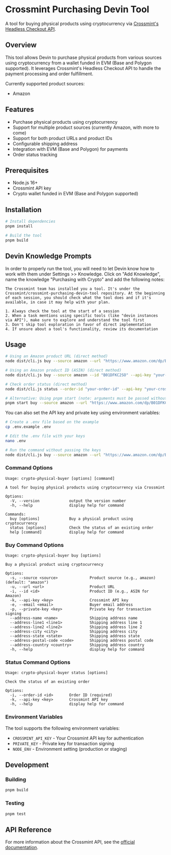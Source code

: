 # Crossmint Purchasing Devin Tool

A tool for buying physical products using cryptocurrency via [Crossmint's Headless Checkout API](https://docs.crossmint.com/nft-checkout/headless/guides/physical-good-purchases).

## Overview

This tool allows Devin to purchase physical products from various sources using cryptocurrency from a wallet funded in EVM (Base and Polygon supported). It leverages Crossmint's Headless Checkout API to handle the payment processing and order fulfillment.

Currently supported product sources:
- Amazon

## Features

- Purchase physical products using cryptocurrency
- Support for multiple product sources (currently Amazon, with more to come)
- Support for both product URLs and product IDs
- Configurable shipping address
- Integration with EVM (Base and Polygon) for payments
- Order status tracking

## Prerequisites

- Node.js 16+
- Crossmint API key
- Crypto wallet funded in EVM (Base and Polygon supported)

## Installation

```bash
# Install dependencies
pnpm install

# Build the tool
pnpm build
```

## Devin Knowledge Prompts
In order to properly run the tool, you will need to let Devin know how to work with them under Settings >> Knowledge. Click on "Add Knowledge", name the knowledge "Purchasing with Crypto" and add the following notes: 

```
The Crossmint team has installed you a tool. It's under the Crossmint/crossmint-purchasing-devin-tool repository. At the beginning of each session, you should check what the tool does and if it's available, in case it may help with your plan. 

1. Always check the tool at the start of a session
2. When a task mentions using specific tools (like "devin instances via API"), make sure to explore and understand the tool first
3. Don't skip tool exploration in favor of direct implementation
4. If unsure about a tool's functionality, review its documentation
```

## Usage

```bash
# Using an Amazon product URL (direct method)
node dist/cli.js buy --source amazon --url "https://www.amazon.com/dp/B01DFKC2SO" --api-key "your-crossmint-api-key" --private-key "your-private-key"

# Using an Amazon product ID (ASIN) (direct method)
node dist/cli.js buy --source amazon --id "B01DFKC2SO" --api-key "your-crossmint-api-key" --private-key "your-private-key"

# Check order status (direct method)
node dist/cli.js status --order-id "your-order-id" --api-key "your-crossmint-api-key"

# Alternative: Using pnpm start (note: arguments must be passed without spaces in the command)
pnpm start buy --source amazon --url "https://www.amazon.com/dp/B01DFKC2SO" --api-key "your-crossmint-api-key" --private-key "your-private-key"
```

You can also set the API key and private key using environment variables:

```bash
# Create a .env file based on the example
cp .env.example .env

# Edit the .env file with your keys
nano .env

# Run the command without passing the keys
node dist/cli.js buy --source amazon --url "https://www.amazon.com/dp/B01DFKC2SO"
```

### Command Options

```
Usage: crypto-physical-buyer [options] [command]

A tool for buying physical products using cryptocurrency via Crossmint

Options:
  -V, --version             output the version number
  -h, --help                display help for command

Commands:
  buy [options]             Buy a physical product using cryptocurrency
  status [options]          Check the status of an existing order
  help [command]            display help for command
```

### Buy Command Options

```
Usage: crypto-physical-buyer buy [options]

Buy a physical product using cryptocurrency

Options:
  -s, --source <source>              Product source (e.g., amazon) (default: "amazon")
  -u, --url <url>                    Product URL
  -i, --id <id>                      Product ID (e.g., ASIN for Amazon)
  -k, --api-key <key>                Crossmint API key
  -e, --email <email>                Buyer email address
  -p, --private-key <key>            Private key for transaction signing
  --address-name <name>              Shipping address name
  --address-line1 <line1>            Shipping address line 1
  --address-line2 <line2>            Shipping address line 2
  --address-city <city>              Shipping address city
  --address-state <state>            Shipping address state
  --address-postal-code <code>       Shipping address postal code
  --address-country <country>        Shipping address country
  -h, --help                         display help for command
```

### Status Command Options

```
Usage: crypto-physical-buyer status [options]

Check the status of an existing order

Options:
  -i, --order-id <id>       Order ID (required)
  -k, --api-key <key>       Crossmint API key
  -h, --help                display help for command
```

### Environment Variables

The tool supports the following environment variables:
- `CROSSMINT_API_KEY` - Your Crossmint API key for authentication
- `PRIVATE_KEY` - Private key for transaction signing
- `NODE_ENV` - Environment setting (production or staging)

## Development

### Building
```bash
pnpm build
```

### Testing
```bash
pnpm test
```

## API Reference

For more information about the Crossmint API, see the [official documentation](https://docs.crossmint.com/nft-checkout/headless/guides/physical-good-purchases).
